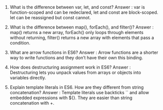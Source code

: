  1) What is the difference between var, let, and const?
 Answer : var is function-scoped and can be redeclared, let and const are block-scoped. let can be reassigned but const cannot.

 2) What is the difference between map(), forEach(), and filter()? 
 Answer : map() returns a new array, forEach() only loops through elements without returning, filter() returns a new array with elements that pass a condition.

 3) What are arrow functions in ES6?
 Answer : Arrow functions are a shorter way to write functions and they don’t have their own this binding.
 4) How does destructuring assignment work in ES6?
 Answer : Destructuring lets you unpack values from arrays or objects into variables directly.
 
 5) Explain template literals in ES6. How are they different from string concatenation?
 Answer : Template literals use backticks `` and allow embedded expressions with ${}. They are easier than string concatenation with +.
